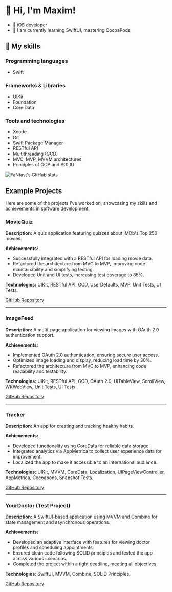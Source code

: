 # 👋 Hi, I'm Maxim!

- 📱 iOS developer
- 💭 I am currently learning SwiftUI, mastering CocoaPods
## 🚀 My skills

### Programming languages

- Swift
### Frameworks & Libraries

- UIKit
- Foundation
- Core Data
### Tools and technologies

- Xcode
- Git
- Swift Package Manager
- RESTful API
- Multithreading (GCD)
- MVC, MVP, MVVM architectures
- Principles of OOP and SOLID

![FaNtast's GitHub stats](https://github-readme-stats.vercel.app/api?username=FaNtast2912&show_icons=true&theme=tokyonight)

## Example Projects

Here are some of the projects I've worked on, showcasing my skills and achievements in software development.

### MovieQuiz

**Description:** A quiz application featuring quizzes about IMDb's Top 250 movies.

**Achievements:**
- Successfully integrated with a RESTful API for loading movie data.
- Refactored the architecture from MVC to MVP, improving code maintainability and simplifying testing.
- Developed Unit and UI tests, increasing test coverage to 85%.

**Technologies:** UIKit, RESTful API, GCD, UserDefaults, MVP, Unit Tests, UI Tests.

[GitHub Repository](https://github.com/FaNtast2912/MovieQuiz)

---

### ImageFeed

**Description:** A multi-page application for viewing images with OAuth 2.0 authentication support.

**Achievements:**
- Implemented OAuth 2.0 authentication, ensuring secure user access.
- Optimized image loading and display, reducing load time by 30%.
- Refactored the architecture from MVC to MVP, enhancing code readability and testability.

**Technologies:** UIKit, RESTful API, GCD, OAuth 2.0, UITableView, ScrollView, WKWebView, Unit Tests, UI Tests.

[GitHub Repository](https://github.com/FaNtast2912/ImageFeed)

---

### Tracker

**Description:** An app for creating and tracking healthy habits.

**Achievements:**
- Developed functionality using CoreData for reliable data storage.
- Integrated analytics via AppMetrica to collect user experience data for improvement.
- Localized the app to make it accessible to an international audience.

**Technologies:** UIKit, MVVM, CoreData, Localization, UIPageViewController, AppMetrica, Cocoapods, Snapshot Tests.

[GitHub Repository](https://github.com/FaNtast2912/Tracker)

---

### YourDoctor (Test Project)

**Description:** A SwiftUI-based application using MVVM and Combine for state management and asynchronous operations.

**Achievements:**
- Developed an adaptive interface with features for viewing doctor profiles and scheduling appointments.
- Ensured clean code following SOLID principles and tested the app across various scenarios.
- Completed the project within a tight deadline, meeting all objectives.

**Technologies:** SwiftUI, MVVM, Combine, SOLID Principles.

[GitHub Repository](https://github.com/FaNtast2912/YourDoctor)
